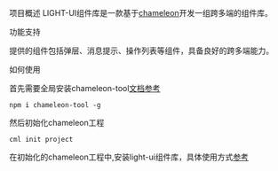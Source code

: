 项目概述
LIGHT-UI组件库是一款基于[chameleon](https://github.com/didi/chameleon)开发一组跨多端的组件库。

功能支持

提供的组件包括弹层、消息提示、操作列表等组件，具备良好的跨多端能力。

如何使用

首先需要全局安装chameleon-tool[文档参考](https://cmljs.org/#/)

```
npm i chameleon-tool -g
```

然后初始化chameleon工程

```
cml init project
```

在初始化的chameleon工程中,安装light-ui组件库，具体使用方式[参考](https://cmljs.org/#/)
